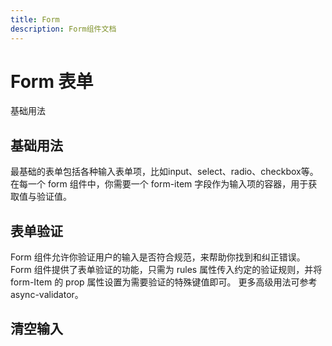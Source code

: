 ```yaml
---
title: Form
description: Form组件文档
---
```



# Form 表单

基础用法

## 基础用法

最基础的表单包括各种输入表单项，比如input、select、radio、checkbox等。
在每一个 form 组件中，你需要一个 form-item 字段作为输入项的容器，用于获取值与验证值。
<preview path="../demo/Form/demo1.vue" title="基础用法" description="Form 组件的基础用法"></preview>


## 表单验证

Form 组件允许你验证用户的输入是否符合规范，来帮助你找到和纠正错误。
Form 组件提供了表单验证的功能，只需为 rules 属性传入约定的验证规则，并将 form-Item 的 prop 属性设置为需要验证的特殊键值即可。 更多高级用法可参考 async-validator。
<preview path="../demo/Form/demo2.vue" title="基础用法" description="Form 组件的基础用法"></preview>

## 清空输入

<preview path="../demo/Form/demo3.vue" title="基础用法" description="Form 组件的基础用法"></preview>

